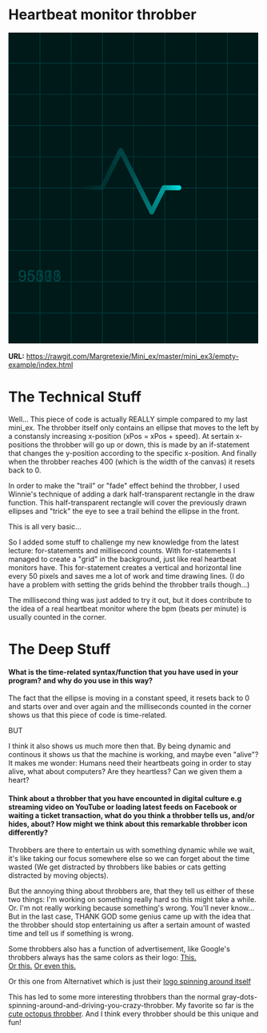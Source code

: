 # Heartbeat monitor throbber

![alt tekst](throbber.PNG) 

**URL:** https://rawgit.com/Margretexie/Mini_ex/master/mini_ex3/empty-example/index.html

# The Technical Stuff
Well... This piece of code is actually REALLY simple compared to my last mini_ex. The throbber itself only contains an ellipse that moves to the left by a constansly increasing x-position (xPos = xPos + speed). At sertain x-positions the throbber will go up or down, this is made by an if-statement that changes the y-position according to the specific x-position. And finally when the throbber reaches 400 (which is the width of the canvas) it resets back to 0.

In order to make the "trail" or "fade" effect behind the throbber, I used Winnie's technique of adding a dark half-transparent rectangle in the draw function. This half-transparent rectangle will cover the previously drawn ellipses and "trick" the eye to see a trail behind the ellipse in the front.  

This is all very basic...

So I added some stuff to challenge my new knowledge from the latest lecture: for-statements and millisecond counts.
With for-statements I managed to create a "grid" in the background, just like real heartbeat monitors have. This for-statement creates a vertical and horizontal line every 50 pixels and saves me a lot of work and time drawing lines. (I do have a problem with setting the grids behind the throbber trails though...)

The millisecond thing was just added to try it out, but it does contribute to the idea of a real heartbeat monitor where the bpm (beats per minute) is usually counted in the corner.

# The Deep Stuff
#### What is the time-related syntax/function that you have used in your program? and why do you use in this way?
The fact that the ellipse is moving in a constant speed, it resets back to 0 and starts over and over again and the milliseconds counted in the corner shows us that this piece of code is time-related. 

BUT

I think it also shows us much more then that. By being dynamic and continous it shows us that the machine is working, and maybe even "alive"? It makes me wonder: Humans need their heartbeats going in order to stay alive, what about computers? Are they heartless? Can we given them a heart?

#### Think about a throbber that you have encounted in digital culture e.g streaming video on YouTube or loading latest feeds on Facebook or waiting a ticket transaction, what do you think a throbber tells us, and/or hides, about? How might we think about this remarkable throbber icon differently?
Throbbers are there to entertain us with something dynamic while we wait, it's like taking our focus somewhere else so we can forget about the time wasted (We get distracted by throbbers like babies or cats getting distracted by moving objects). 

But the annoying thing about throbbers are, that they tell us either of these two things: I'm working on something really hard so this might take a while. Or. I'm not really working because something's wrong. You'll never know... But in the last case, THANK GOD some genius came up with the idea that the throbber should stop entertaining us after a sertain amount of wasted time and tell us if something is wrong.

Some throbbers also has a function of advertisement, like Google's throbbers always has the same colors as their logo:
[This.](https://dribbble.com/shots/1191457-Dots-Throbber)   
[Or this.](https://dribbble.com/shots/1198509-Google-Plus-Like-Loader)
[Or even this.](https://giphy.com/gifs/little-mix-icons-Ne0tAkq2Ku2w8)

Or this one from Alternativet which is just their [logo spinning around itself](https://alleos.alternativet.dk/user/3980)

This has led to some more interesting throbbers than the normal gray-dots-spinning-around-and-driving-you-crazy-throbber. My favorite so far is the [cute octopus throbber](https://imgur.com/gallery/r3PStS5). And I think every throbber should be this unique and fun!
